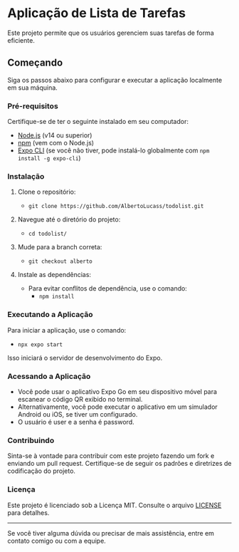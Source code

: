 # Aplicação de Lista de Tarefas

Este projeto permite que os usuários gerenciem suas tarefas de forma eficiente.

## Começando

Siga os passos abaixo para configurar e executar a aplicação localmente em sua máquina.

### Pré-requisitos

Certifique-se de ter o seguinte instalado em seu computador:

- [Node.js](https://nodejs.org/) (v14 ou superior)
- [npm](https://www.npmjs.com/) (vem com o Node.js)
- [Expo CLI](https://docs.expo.dev/get-started/installation/) (se você não tiver, pode instalá-lo globalmente com `npm install -g expo-cli`)

### Instalação

1. Clone o repositório:
   - `git clone https://github.com/AlbertoLucass/todolist.git`
   
2. Navegue até o diretório do projeto:
   - `cd todolist/`

3. Mude para a branch correta:
   - `git checkout alberto`

4. Instale as dependências:
   - Para evitar conflitos de dependência, use o comando:
     - `npm install`

### Executando a Aplicação

Para iniciar a aplicação, use o comando:
- `npx expo start`

Isso iniciará o servidor de desenvolvimento do Expo.

### Acessando a Aplicação

- Você pode usar o aplicativo Expo Go em seu dispositivo móvel para escanear o código QR exibido no terminal.
- Alternativamente, você pode executar o aplicativo em um simulador Android ou iOS, se tiver um configurado.
- O usuário é user e a senha é password.

### Contribuindo

Sinta-se à vontade para contribuir com este projeto fazendo um fork e enviando um pull request. Certifique-se de seguir os padrões e diretrizes de codificação do projeto.

### Licença

Este projeto é licenciado sob a Licença MIT. Consulte o arquivo [LICENSE](LICENSE) para detalhes.

---

Se você tiver alguma dúvida ou precisar de mais assistência, entre em contato comigo ou com a equipe.
